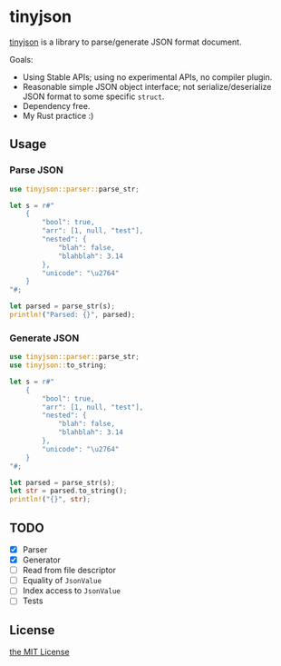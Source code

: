 tinyjson
========

[tinyjson](https://github.com/rhysd/tinyjson) is a library to parse/generate JSON format document.

Goals:

- Using Stable APIs; using no experimental APIs, no compiler plugin.
- Reasonable simple JSON object interface; not serialize/deserialize JSON format to some specific `struct`.
- Dependency free.
- My Rust practice :)

## Usage

### Parse JSON

```rust
use tinyjson::parser::parse_str;

let s = r#"
    {
        "bool": true,
        "arr": [1, null, "test"],
        "nested": {
            "blah": false,
            "blahblah": 3.14
        },
        "unicode": "\u2764"
    }
"#;

let parsed = parse_str(s);
println!("Parsed: {}", parsed);
```

### Generate JSON

```rust
use tinyjson::parser::parse_str;
use tinyjson::to_string;

let s = r#"
    {
        "bool": true,
        "arr": [1, null, "test"],
        "nested": {
            "blah": false,
            "blahblah": 3.14
        },
        "unicode": "\u2764"
    }
"#;

let parsed = parse_str(s);
let str = parsed.to_string();
println!("{}", str);
```

## TODO

- [x] Parser
- [x] Generator
- [ ] Read from file descriptor
- [ ] Equality of `JsonValue`
- [ ] Index access to `JsonValue`
- [ ] Tests

## License

[the MIT License](LICENSE.txt)
